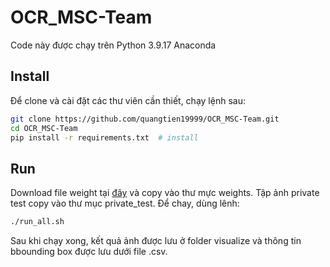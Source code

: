 # OCR_MSC-Team

Code này được chạy trên Python 3.9.17 Anaconda

## Install
Để clone và cài đặt các thư viên cần thiết, chạy lệnh sau:

```bash
git clone https://github.com/quangtien19999/OCR_MSC-Team.git
cd OCR_MSC-Team
pip install -r requirements.txt  # install
```

## Run
Download file weight tại [đây](https://drive.google.com/drive/folders/1t9e_Bet6D1CTga_yj7I5WCiiV7w4TOYI?usp=sharing) và copy vào thư mực weights.
Tập ảnh private test copy vào thư mục private_test.
Để chay, dùng lênh:

```bash
./run_all.sh
```

Sau khi chạy xong, kết quả ảnh được lưu ở folder visualize và thông tin bbounding box được lưu dưới file .csv.
